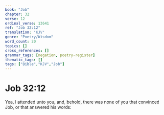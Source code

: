 ```yaml
---
book: "Job"
chapter: 32
verse: 12
ordinal_verse: 13641
ref: "Job 32:12"
translation: "KJV"
genre: "Poetry/Wisdom"
word_count: 20
topics: []
cross_references: []
grammar_tags: [negation, poetry-register]
thematic_tags: []
tags: ["Bible","KJV","Job"]
---
```


# Job 32:12

Yea, I attended unto you, and, behold, there was none of you that convinced Job, or that answered his words:
